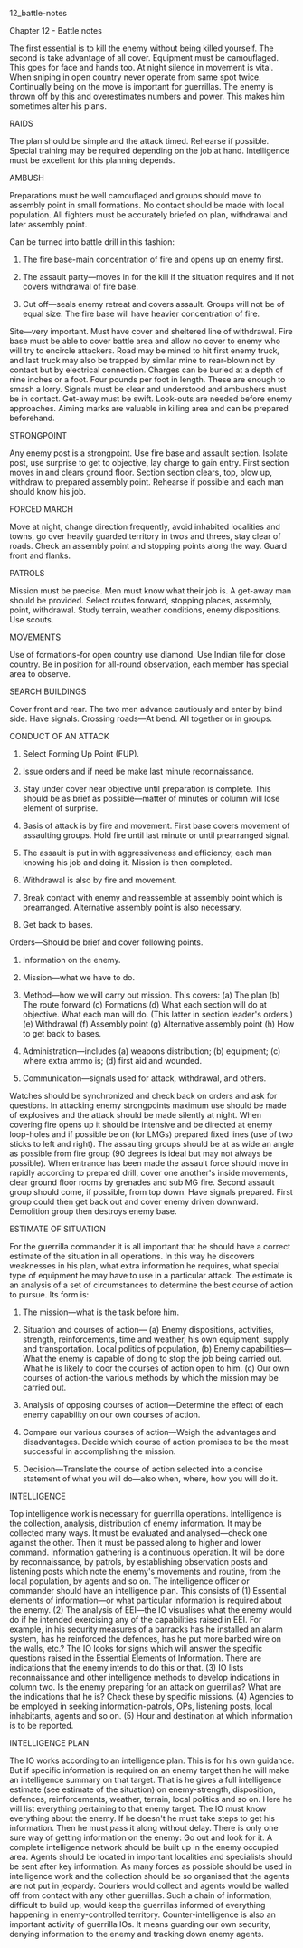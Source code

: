 12_battle-notes

Chapter 12 - Battle notes

The first essential is to kill the enemy without being killed yourself. The second is take advantage of all cover. Equipment must be camouflaged. This goes for face and hands too.
At night silence in movement is vital.
When sniping in open country never operate from same spot twice.
Continually being on the move is important for guerrillas. The enemy is thrown off by
this and overestimates numbers and power. This makes him sometimes alter his plans.

RAIDS

The plan should be simple and the attack timed. Rehearse if possible. Special training may be required depending on the job at hand. Intelligence must be excellent for this planning depends.

AMBUSH

Preparations must be well camouflaged and groups should move to assembly point in small formations. No contact should be made with local population. All fighters must be accurately briefed on plan, withdrawal and later assembly point.

Can be turned into battle drill in this fashion:

1. The fire base-main concentration of fire and opens up on enemy first.

2. The assault party—moves in for the kill if the situation requires and if not covers withdrawal of fire base.

3. Cut off—seals enemy retreat and covers assault. Groups will not be of equal size. The fire base will have heavier concentration of fire.

Site—very important. Must have cover and sheltered line of withdrawal. Fire base must be able to cover battle area and allow no cover to enemy who will try to encircle attackers.
Road may be mined to hit first enemy truck, and last truck may also be trapped by similar
mine to rear-blown not by contact but by electrical connection. Charges can be buried at a depth of nine inches or a foot. Four pounds per foot in length. These are enough to smash a lorry.
Signals must be clear and understood and ambushers must be in contact. Get-away must be swift. Look-outs are needed before enemy approaches. Aiming marks are valuable in killing area and can be prepared beforehand.

STRONGPOINT

Any enemy post is a strongpoint. Use fire base and assault section. Isolate post, use surprise to get to objective, lay charge to gain entry. First section moves in and clears ground floor. Section section clears, top, blow up, withdraw to prepared assembly point.
Rehearse if possible and each man should know his job.

FORCED MARCH

Move at night, change direction frequently, avoid inhabited localities and towns, go over heavily guarded territory in twos and threes, stay clear of roads. Check an assembly point and stopping points along the way. Guard front and flanks.

PATROLS

Mission must be precise. Men must know what their job is. A get-away man should be provided.
Select routes forward, stopping places, assembly, point, withdrawal. Study terrain, weather conditions, enemy dispositions. Use scouts.

MOVEMENTS

Use of formations-for open country use diamond. Use Indian file for close country. Be in position for all-round observation, each member has special area to observe.

SEARCH BUILDINGS

Cover front and rear. The two men advance cautiously and enter by blind side. Have signals.
Crossing roads—At bend. All together or in groups.

CONDUCT OF AN ATTACK

1. Select Forming Up Point (FUP).

2. Issue orders and if need be make last minute reconnaissance.

3. Stay under cover near objective until preparation is complete. This should be as brief as possible—matter of minutes or column will lose element of surprise.

4. Basis of attack is by fire and movement. First base covers movement of assaulting groups. Hold fire until last minute or until prearranged signal.

5. The assault is put in with aggressiveness and efficiency, each man knowing his job and doing it. Mission is then completed.

6. Withdrawal is also by fire and movement.

7. Break contact with enemy and reassemble at assembly point which is prearranged. Alternative assembly point is also necessary.

8. Get back to bases.

Orders—Should be brief and cover following points.

1. Information on the enemy.

2. Mission—what we have to do.

3. Method—how we will carry out mission.
This covers:
(a) The plan
(b) The route forward
(c) Formations
(d) What each section will do at objective. What each man will do. (This latter in section leader's orders.)
(e) Withdrawal
(f) Assembly point
(g) Alternative assembly point
(h) How to get back to bases.

4. Administration—includes (a) weapons distribution; (b) equipment; (c) where extra ammo is; (d) first aid and wounded.

5. Communication—signals used for attack, withdrawal, and others.

Watches should be synchronized and check back on orders and ask for questions.
In attacking enemy strongpoints maximum use should be made of explosives and the attack should be made silently at night. When covering fire opens up it should be intensive and be directed at enemy loop-holes and if possible be on (for LMGs) prepared fixed lines (use of two sticks to left and right).
The assaulting groups should be at as wide an angle as possible from fire group (90 degrees is ideal but may not always be possible). When entrance has been made the assault force should move in rapidly according to prepared drill, cover one another's inside movements, clear ground floor rooms by grenades and sub MG fire.
Second assault group should come, if possible, from top down. Have signals prepared. First group could then get back out and cover enemy driven downward.
Demolition group then destroys enemy base.

ESTIMATE OF SITUATION

For the guerrilla commander it is all important that he should have a correct estimate of the situation in all operations. In this way he discovers weaknesses in his plan, what extra information he requires, what special type of equipment he may have to use in a particular attack.
The estimate is an analysis of a set of circumstances to determine the best course of action to pursue. Its form is:

1. The mission—what is the task before him.

2. Situation and courses of action— (a) Enemy dispositions, activities, strength, reinforcements, time and weather, his own equipment, supply and transportation. Local politics of population, (b) Enemy capabilities—What the enemy is capable of doing to stop the job being carried out. What he is likely to door the courses of action open to him. (c) Our own courses of action-the various methods by which the mission may be carried out.

3. Analysis of opposing courses of action—Determine the effect of each enemy capability on our own courses of action.

4. Compare our various courses of action—Weigh the advantages and disadvantages. Decide which course of action promises to be the most successful in accomplishing the mission.

5. Decision—Translate the course of action selected into a concise statement of what you will do—also when, where, how you will do it.

INTELLIGENCE

Top intelligence work is necessary for guerrilla operations. Intelligence is the collection, analysis, distribution of enemy information. It may be collected many ways. It must be evaluated and analysed—check one against the other. Then it must be passed along to higher and lower command.
Information gathering is a continuous operation. It will be done by reconnaissance, by patrols, by establishing observation posts and listening posts which note the enemy's movements and routine, from the local population, by agents and so on.
The intelligence officer or commander should have an intelligence plan. This consists of (1) Essential elements of information—or what particular information is required about the enemy. (2) The analysis of EEI—the IO visualises what the enemy would do if he intended exercising any of the capabilities raised in EEI. For example, in his security measures of a barracks has he installed an alarm system, has he reinforced the defences, has he put more barbed wire on the walls, etc.? The IO looks for signs which will answer the specific questions raised in the Essential Elements of Information. There are indications that the enemy intends to do this or that. (3) IO lists reconnaissance and other intelligence methods to develop indications in column two. Is the enemy preparing for an attack on guerrillas? What are the indications that he is? Check these by specific missions. (4) Agencies to be employed in seeking information-patrols, OPs, listening posts, local inhabitants, agents and so on. (5) Hour and destination at which information is to be reported.

INTELLIGENCE PLAN

The IO works according to an intelligence plan. This is for his own guidance. But if specific information is required on an enemy target then he will make an intelligence summary on that target. That is he gives a full intelligence estimate (see estimate of the situation) on enemy-strength, disposition, defences, reinforcements, weather, terrain, local politics and so on. Here he will list everything pertaining to that enemy target.
The IO must know everything about the enemy. If he doesn't he must take steps to get his information. Then he must pass it along without delay.
There is only one sure way of getting information on the enemy: Go out and look for it.
A complete intelligence network should be built up in the enemy occupied area. Agents should be located in important localities and specialists should be sent after key information.
As many forces as possible should be used in intelligence work and the collection should be so organised that the agents are not put in jeopardy. Couriers would collect and agents would be walled off from contact with any other guerrillas.
Such a chain of information, difficult to build up, would keep the guerrillas informed of everything happening in enemy-controlled territory.
Counter-intelligence is also an important activity of guerrilla IOs. It means guarding our own security, denying information to the enemy and tracking down enemy agents.